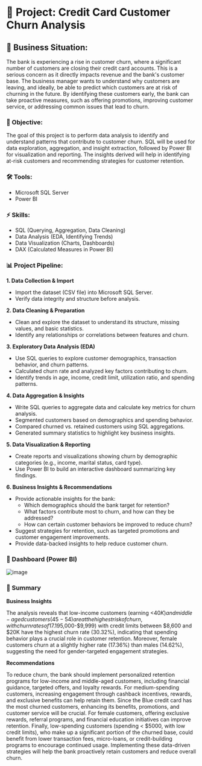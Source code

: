 # 📂 Project: Credit Card Customer Churn Analysis

## 📝 Business Situation:
The bank is experiencing a rise in customer churn, where a significant number of customers are closing their credit card accounts. This is a serious concern as it directly impacts revenue and the bank's customer base. The business manager wants to understand why customers are leaving, and ideally, be able to predict which customers are at risk of churning in the future. By identifying these customers early, the bank can take proactive measures, such as offering promotions, improving customer service, or addressing common issues that lead to churn.

### 📌 Objective:
The goal of this project is to perform data analysis to identify and understand patterns that contribute to customer churn. SQL will be used for data exploration, aggregation, and insight extraction, followed by Power BI for visualization and reporting. The insights derived will help in identifying at-risk customers and recommending strategies for customer retention.

### 🛠️ Tools:
- Microsoft SQL Server
- Power BI

### ⚡ Skills:
- SQL (Querying, Aggregation, Data Cleaning)
- Data Analysis (EDA, Identifying Trends)
- Data Visualization (Charts, Dashboards)
- DAX (Calculated Measures in Power BI)

### 📊 Project Pipeline:
**1. Data Collection & Import**
  - Import the dataset (CSV file) into Microsoft SQL Server.
  - Verify data integrity and structure before analysis.

**2. Data Cleaning & Preparation**
  - Clean and explore the dataset to understand its structure, missing values, and basic statistics.
  - Identify any relationships or correlations between features and churn.

**3. Exploratory Data Analysis (EDA)**
  - Use SQL queries to explore customer demographics, transaction behavior, and churn patterns.
  - Calculated churn rate and analyzed key factors contributing to churn.
  - Identify trends in age, income, credit limit, utilization ratio, and spending patterns.

**4. Data Aggregation & Insights**
  - Write SQL queries to aggregate data and calculate key metrics for churn analysis.
  - Segmented customers based on demographics and spending behavior.
  - Compared churned vs. retained customers using SQL aggregations.
  - Generated summary statistics to highlight key business insights.

**5. Data Visualization & Reporting**
  - Create reports and visualizations showing churn by demographic categories (e.g., income, marital status, card type).
  - Use Power BI to build an interactive dashboard summarizing key findings.

**6. Business Insights & Recommendations**
  - Provide actionable insights for the bank:
    - Which demographics should the bank target for retention?
    - What factors contribute most to churn, and how can they be addressed?
    - How can certain customer behaviors be improved to reduce churn?
- Suggest strategies for retention, such as targeted promotions and customer engagement improvements.
- Provide data-backed insights to help reduce customer churn.

### 🎯 Dashboard (Power BI)
![image](https://github.com/user-attachments/assets/68f173c9-d46f-4ae6-90c4-962355ec2ca5)

### 📝 Summary

**Business Insights**

The analysis reveals that low-income customers (earning <$40K) and middle-aged customers (45-54) are at the highest risk of churn, with churn rates of 17.19% and 16.49%, respectively. The Blue credit card, which has the most customers, also sees significant churn (16.10% churn rate, 1,519 customers lost), making it a key area of focus. Additionally, medium-spending customers ($5,000-$9,999) with credit limits between $8,600 and $20K have the highest churn rate (30.32%), indicating that spending behavior plays a crucial role in customer retention. Moreover, female customers churn at a slightly higher rate (17.36%) than males (14.62%), suggesting the need for gender-targeted engagement strategies.

**Recommendations**

To reduce churn, the bank should implement personalized retention programs for low-income and middle-aged customers, including financial guidance, targeted offers, and loyalty rewards. For medium-spending customers, increasing engagement through cashback incentives, rewards, and exclusive benefits can help retain them. Since the Blue credit card has the most churned customers, enhancing its benefits, promotions, and customer service will be crucial. For female customers, offering exclusive rewards, referral programs, and financial education initiatives can improve retention. Finally, low-spending customers (spending < $5000, with low credit limits), who make up a significant portion of the churned base, could benefit from lower transaction fees, micro-loans, or credit-building programs to encourage continued usage. Implementing these data-driven strategies will help the bank proactively retain customers and reduce overall churn.
